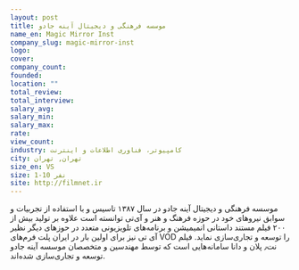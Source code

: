 ```yaml
---
layout: post
title: موسسه فرهنگی و دیجیتال آینه جادو
name_en: Magic Mirror Inst
company_slug: magic-mirror-inst
logo: 
cover: 
company_count:
founded:
location: ""
total_review: 
total_interview: 
salary_avg: 
salary_min: 
salary_max: 
rate: 
view_count: 
industry: کامپیوتر، فناوری اطلاعات و اینترنت
city: تهران, تهران
size_en: VS
size: 1-10 نفر
site: http://filmnet.ir
---
```


موسسه فرهنگی و دیجیتال آینه جادو در سال ۱۳۸۷ تاسیس و با استفاده از تجربیات و سوابق نیروهای خود در حوزه فرهنگ و هنر و آی‌تی توانسته است علاوه بر تولید بیش از ۲۰۰ فیلم مستند داستانی انمیمیشن و برنامه‌های تلویزیونی متعدد در حوزهای دیگر نظیر آی تی نیز برای اولین بار در ایران پلت فرم‌های VOD را توسعه و تجاری‌سازی نماید. فیلم نت٫ پلان و دانا سامانه‌هایی است که توسط مهندسین و متخصصان موسسه آینه جادو توسعه و تجاری‌سازی شده‌اند.
